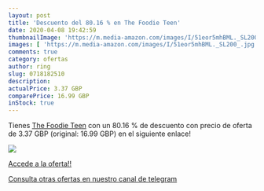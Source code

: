 ```yaml
---
layout: post
title: 'Descuento del 80.16 % en The Foodie Teen'
date: 2020-04-08 19:42:59
thumbnailImage: 'https://m.media-amazon.com/images/I/51eor5mhBML._SL200_.jpg'
images: [ 'https://m.media-amazon.com/images/I/51eor5mhBML._SL200_.jpg' ]
comments: true
category: ofertas
author: ring
slug: 0718182510
description:
actualPrice: 3.37 GBP
comparePrice: 16.99 GBP
inStock: true
---
```


Tienes [The Foodie Teen](https://www.amazon.com/dp/0718182510/?tag=redken08-20) con un 80.16 % de descuento con precio de oferta de 3.37 GBP (original: 16.99 GBP) en el siguiente enlace!

[![](https://m.media-amazon.com/images/I/51eor5mhBML._SL200_.jpg)](https://www.amazon.com/dp/0718182510/?tag=redken08-20)

[Accede a la oferta!!](https://www.amazon.com/dp/0718182510/?tag=redken08-20)

[Consulta otras ofertas en nuestro canal de telegram](https://t.me/s/ofertas25)
